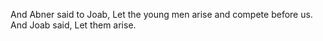And Abner said to Joab, Let the young men arise and compete before us. And Joab said, Let them arise.
